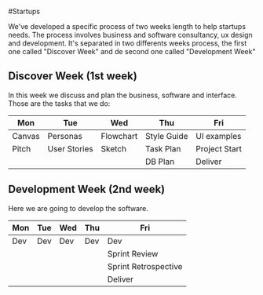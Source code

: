 #Startups

We've developed a specific process of two weeks length to help startups needs. The process involves business and software consultancy, ux design and development. It's separated in two differents weeks process, the first one called "Discover Week" and de second one called "Development Week"

## Discover Week (1st week)

In this week we discuss and plan the business, software and interface. Those are the tasks that we do:

Mon    | Tue          | Wed       | Thu         | Fri
------ | ------------ | --------- | ----------- | -------------
Canvas | Personas     | Flowchart | Style Guide | UI examples
Pitch  | User Stories | Sketch    | Task Plan   | Project Start
       |              |           | DB Plan     | Deliver

## Development Week (2nd week)

Here we are going to develop the software.

Mon | Tue | Wed | Thu | Fri
--- | --- | --- | --- | --------------------
Dev | Dev | Dev | Dev | Dev
    |     |     |     | Sprint Review
    |     |     |     | Sprint Retrospective
    |     |     |     | Deliver
